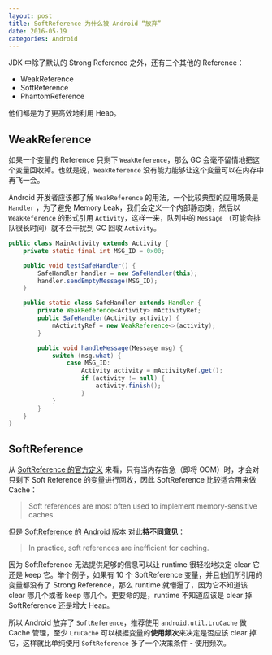 ```yaml
---
layout: post
title: SoftReference 为什么被 Android “放弃”
date: 2016-05-19
categories: Android
---
```


JDK 中除了默认的 Strong Reference 之外，还有三个其他的 Reference：

* WeakReference
* SoftReference
* PhantomReference

他们都是为了更高效地利用 Heap。

<!-- more -->

WeakReference
---
如果一个变量的 Reference 只剩下 `WeakReference`，那么 GC 会毫不留情地把这个变量回收掉。也就是说，`WeakReference` 没有能力能够让这个变量可以在内存中再飞一会。

Android 开发者应该都了解 `WeakReference` 的用法，一个比较典型的应用场景是 `Handler` ，为了避免 Memory Leak，我们会定义一个内部静态类，然后以 `WeakReference` 的形式引用 `Activity`，这样一来，队列中的 `Message` （可能会排队很长时间）就不会干扰到 GC 回收 `Activity`。

```java
public class MainActivity extends Activity {
    private static final int MSG_ID = 0x00;

    public void testSafeHandler() {
        SafeHandler handler = new SafeHandler(this);
        handler.sendEmptyMessage(MSG_ID);
    }

    public static class SafeHandler extends Handler {
        private WeakReference<Activity> mActivityRef;
        public SafeHandler(Activity activity) {
            mActivityRef = new WeakReference<>(activity);
        }

        public void handleMessage(Message msg) {
            switch (msg.what) {
                case MSG_ID:
                    Activity activity = mActivityRef.get();
                    if (activity != null) {
                        activity.finish();
                    }
            }
        }
    }
}
```

SoftReference
---

从 [SoftReference 的官方定义][oracle-softreference] 来看，只有当内存告急（即将 OOM）时，才会对只剩下 Soft Reference 的变量进行回收，因此 SoftReference 比较适合用来做 Cache：

> Soft references are most often used to implement memory-sensitive caches.

但是 [SoftReference 的 Android 版本][android-softreference] 对此**持不同意见**：

> In practice, soft references are inefficient for caching.

因为 SoftReference 无法提供足够的信息可以让 runtime 很轻松地决定 clear 它还是 keep 它。举个例子，如果有 10 个 SoftReference 变量，并且他们所引用的变量都没有了 Strong Reference，那么 runtime 就懵逼了，因为它不知道该 clear 哪几个或者 keep 哪几个。更要命的是，runtime 不知道应该是 clear 掉 SoftReference 还是增大 Heap。

所以 Android 放弃了 `SoftReference`，推荐使用 `android.util.LruCache` 做 Cache 管理，至少 `LruCache` 可以根据变量的**使用频次**来决定是否应该 clear 掉它，这样就比单纯使用 `SoftReference` 多了一个决策条件 - 使用频次。

[oracle-softreference]:https://docs.oracle.com/javase/7/docs/api/java/lang/ref/SoftReference.html
[android-softreference]:https://developer.android.com/reference/java/lang/ref/SoftReference.html
